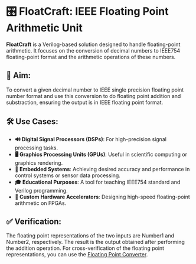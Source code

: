 # 🎛️ FloatCraft: IEEE Floating Point Arithmetic Unit

**FloatCraft** is a Verilog-based solution designed to handle floating-point arithmetic. It focuses on the conversion of decimal numbers to IEEE754 floating-point format and the arithmetic operations of these numbers.

## 🎯 Aim:
To convert a given decimal number to IEEE single precision floating point number format and use this conversion to do floating point addition and substraction, ensuring the output is in IEEE floating point format.

## 🛠️ Use Cases:
- **🔊 Digital Signal Processors (DSPs)**: For high-precision signal processing tasks.
- **🖥️ Graphics Processing Units (GPUs)**: Useful in scientific computing or graphics rendering.
- **🔌 Embedded Systems**: Achieving desired accuracy and performance in control systems or sensor data processing.
- **🎓 Educational Purposes**: A tool for teaching IEEE754 standard and Verilog programming.
- **🔧 Custom Hardware Accelerators**: Designing high-speed floating-point arithmetic on FPGAs.

## ✅ Verification:
The floating point representations of the two inputs are Number1 and Number2, respectively. The result is the output obtained after performing the addition operation. For cross-verification of the floating point representations, you can use the [Floating Point Converter](https://www.exploringbinary.com/floating-point-converter/).
